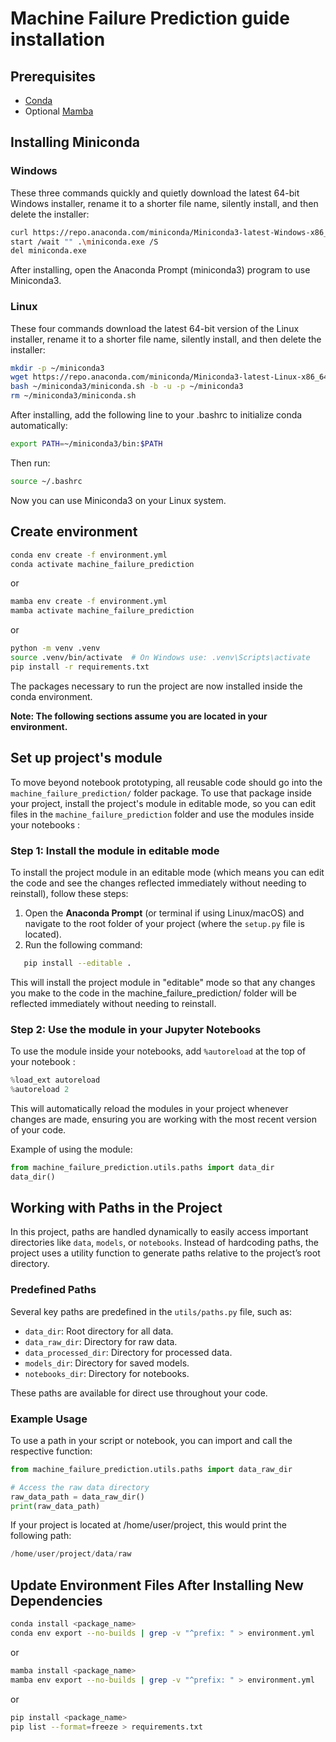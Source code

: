 # Machine Failure Prediction guide installation

## Prerequisites

- [Conda](https://docs.conda.io/projects/conda/en/latest/user-guide/install/download.html)
- Optional [Mamba](https://mamba.readthedocs.io/en/latest/)

## Installing Miniconda
### Windows

These three commands quickly and quietly download the latest 64-bit Windows installer, rename it to a shorter file name, silently install, and then delete the installer:

``` bash
curl https://repo.anaconda.com/miniconda/Miniconda3-latest-Windows-x86_64.exe -o miniconda.exe
start /wait "" .\miniconda.exe /S
del miniconda.exe
```
After installing, open the Anaconda Prompt (miniconda3) program to use Miniconda3.

### Linux

These four commands download the latest 64-bit version of the Linux installer, rename it to a shorter file name, silently install, and then delete the installer:

``` bash
mkdir -p ~/miniconda3
wget https://repo.anaconda.com/miniconda/Miniconda3-latest-Linux-x86_64.sh -O ~/miniconda3/miniconda.sh
bash ~/miniconda3/miniconda.sh -b -u -p ~/miniconda3
rm ~/miniconda3/miniconda.sh
```
After installing, add the following line to your .bashrc to initialize conda automatically:

``` bash
export PATH=~/miniconda3/bin:$PATH
```
Then run:
``` bash
source ~/.bashrc
```

Now you can use Miniconda3 on your Linux system.

## Create environment

```bash
conda env create -f environment.yml
conda activate machine_failure_prediction
```

or 

```bash
mamba env create -f environment.yml
mamba activate machine_failure_prediction
```
or 

```bash
python -m venv .venv
source .venv/bin/activate  # On Windows use: .venv\Scripts\activate
pip install -r requirements.txt
```

The packages necessary to run the project are now installed inside the conda environment.

**Note: The following sections assume you are located in your environment.**

## Set up project's module

To move beyond notebook prototyping, all reusable code should go into the `machine_failure_prediction/` folder package. To use that package inside your project, install the project's module in editable mode, so you can edit files in the `machine_failure_prediction` folder and use the modules inside your notebooks :

### Step 1: Install the module in editable mode

To install the project module in an editable mode (which means you can edit the code and see the changes reflected immediately without needing to reinstall), follow these steps:

1. Open the **Anaconda Prompt** (or terminal if using Linux/macOS) and navigate to the root folder of your project (where the `setup.py` file is located).
2. Run the following command:

```bash
   pip install --editable .
```
This will install the project module in "editable" mode so that any changes you make to the code in the machine_failure_prediction/ folder will be reflected immediately without needing to reinstall.

### Step 2: Use the module in your Jupyter Notebooks

To use the module inside your notebooks, add `%autoreload` at the top of your notebook :

```python
%load_ext autoreload
%autoreload 2
```
This will automatically reload the modules in your project whenever changes are made, ensuring you are working with the most recent version of your code.

Example of using the module:

```python
from machine_failure_prediction.utils.paths import data_dir
data_dir()
```
## Working with Paths in the Project

In this project, paths are handled dynamically to easily access important directories like `data`, `models`, or `notebooks`. Instead of hardcoding paths, the project uses a utility function to generate paths relative to the project’s root directory.

### Predefined Paths

Several key paths are predefined in the `utils/paths.py` file, such as:

- `data_dir`: Root directory for all data.
- `data_raw_dir`: Directory for raw data.
- `data_processed_dir`: Directory for processed data.
- `models_dir`: Directory for saved models.
- `notebooks_dir`: Directory for notebooks.

These paths are available for direct use throughout your code.

### Example Usage

To use a path in your script or notebook, you can import and call the respective function:

```python
from machine_failure_prediction.utils.paths import data_raw_dir

# Access the raw data directory
raw_data_path = data_raw_dir()
print(raw_data_path)
```
If your project is located at /home/user/project, this would print the following path:

```python
/home/user/project/data/raw
```

## Update Environment Files After Installing New Dependencies

```bash
conda install <package_name>
conda env export --no-builds | grep -v "^prefix: " > environment.yml
```

or 

```bash
mamba install <package_name>
mamba env export --no-builds | grep -v "^prefix: " > environment.yml
```
or 

```bash
pip install <package_name>
pip list --format=freeze > requirements.txt
```